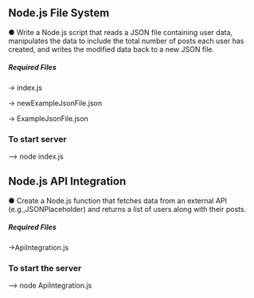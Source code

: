 
## Node.js File System
● Write a Node.js script that reads a JSON file containing user data, manipulates the data to include the total number of posts each user has created, and writes the modified data back to a new JSON file.
##### Required Files
-> index.js

-> newExampleJsonFile.json

-> ExampleJsonFile.json

### To start server
--> node index.js


## Node.js API Integration

● Create a Node.js function that fetches data from an external API (e.g.,JSONPlaceholder) and returns a list of users along with their posts.

##### Required Files
->ApiIntegration.js

### To start the server

--> node ApiIntegration.js
